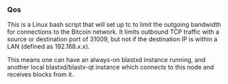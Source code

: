 ### Qos ###

This is a Linux bash script that will set up tc to limit the outgoing bandwidth for connections to the Bitcoin network. It limits outbound TCP traffic with a source or destination port of  31009, but not if the destination IP is within a LAN (defined as 192.168.x.x).

This means one can have an always-on blastxd instance running, and another local blastxd/blastx-qt instance which connects to this node and receives blocks from it.
